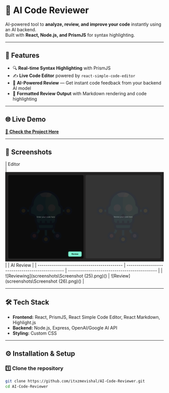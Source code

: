 # 🤖 AI Code Reviewer

AI-powered tool to **analyze, review, and improve your code** instantly using an AI backend.  
Built with **React, Node.js, and PrismJS** for syntax highlighting.

---

## 🚀 Features

- 🔍 **Real-time Syntax Highlighting** with PrismJS
- ✍️ **Live Code Editor** powered by `react-simple-code-editor`
- 🤖 **AI-Powered Review** — Get instant code feedback from your backend AI model
- 📜 **Formatted Review Output** with Markdown rendering and code highlighting

---

## 🌐 Live Demo

[🔗 **Check the Project Here**](https://ai-code-reviewer-frontend-4afc.onrender.com/)

---

## 📸 Screenshots

| Editor                                     
| ![Editor](https://github.com/itxzmevishal/AI-Code-Reviewer/blob/main/screenshots/Screenshot%20(24).png) |
| AI Review                                       |
| ------------------------------------------ | ----------------------------------------------- | -------------------------------------------- |
| ![Reviewing](screenshots\Screenshot (25).png)() | ![Review](screenshots\Screenshot (26).png)() |

---

## 🛠️ Tech Stack

- **Frontend:** React, PrismJS, React Simple Code Editor, React Markdown, Highlight.js
- **Backend:** Node.js, Express, OpenAI/Google AI API
- **Styling:** Custom CSS

---

## ⚙️ Installation & Setup

### 1️⃣ Clone the repository

```bash
git clone https://github.com/itxzmevishal/AI-Code-Reviewer.git
cd AI-Code-Reviewer
```
